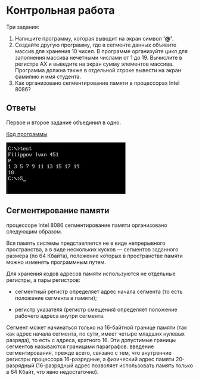# Контрольная работа

Три задания:

1. Напишите программу, которая выводит на экран символ __'@'__.
2. Создайте другую программу, где в сегменте данных объявите массив для хранения 10 чисел. В программе организуйте цикл для заполнения массива нечетными числами от 1 до 19. Вычислите в регистре AX и выведите на экран сумму элементов массива. Программа должна также в отдельной строке вывести на экран фамилию и имя студента.
3. Как организовано сегментирование памяти в процессорах Intel 8086?


## Ответы

Первое и второе задание объединил в одно.

[Код программы](main.asm)

![Пример вывода](images/result.png)

## Сегментирование памяти

 процессоре Intel 8086 сегментирование памяти организовано следующим образом.

Вся память системы представляется не в виде непрерывного пространства, а в виде нескольких кусков — сегментов заданного размера (по 64 Кбайта), положение которых в пространстве памяти можно изменять программным путем.

Для хранения кодов адресов памяти используются не отдельные регистры, а пары регистров:

* сегментный регистр определяет адрес начала сегмента (то есть положение сегмента в памяти);

* регистр указателя (регистр смещения) определяет положение рабочего адреса внутри сегмента.

Сегмент может начинаться только на 16-байтной границе памяти (так как адрес начала сегмента, по сути, имеет четыре младших нулевых разряда), то есть с адреса, кратного 16. Эти допустимые границы сегментов называются границами параграфов. введение сегментирования, прежде всего, связано с тем, что внутренние регистры процессора 16-разрядные, а физический адрес памяти 20-разрядный (16-разрядный адрес позволяет использовать память только в 64 Кбайт, что явно недостаточно).